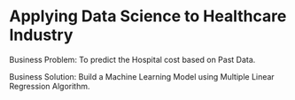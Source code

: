 # Applying Data Science to Healthcare Industry
 Business Problem: To predict the Hospital cost based on Past Data.  
 
 Business Solution: Build a Machine Learning Model using Multiple Linear Regression Algorithm.
